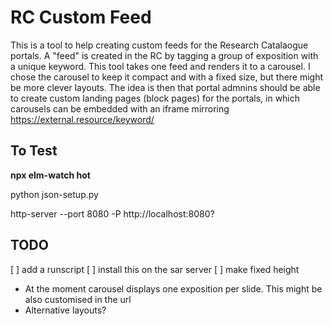 # RC Custom Feed

This is a tool to help creating custom feeds for the Research Catalaogue portals. A "feed" is created in the RC by tagging a group of exposition with a unique keyword. This tool takes one feed and renders it to a carousel. I chose the carousel to keep it compact and with a fixed size, but there might be more clever layouts. The idea is then that portal admnins should be able to create custom landing pages (block pages) for the portals, in which carousels can be embedded with an iframe mirroring https://external.resource/keyword/

## To Test

__npx elm-watch hot__

python json-setup.py

http-server --port 8080 -P http://localhost:8080?



## TODO

[ ] add a runscript
[ ] install this on the sar server
[ ] make fixed height

- At the moment carousel displays one exposition per slide. This might be also customised in the url
- Alternative layouts?
